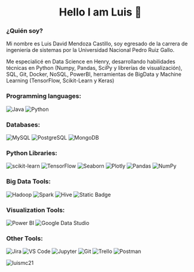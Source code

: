 <p>
  <h1  align="center">Hello I am Luis 👋</h1>
</p>

### ¿Quién soy?

Mi nombre es Luis David Mendoza Castillo, soy egresado de la carrera de ingeniería de sistemas por la Universidad Nacional Pedro Ruiz Gallo.

Me especialicé en Data Science en Henry, desarrollando habilidades técnicas en Python (Numpy, Pandas, SciPy y librerías de visualización), SQL, Git, Docker, NoSQL, PowerBI, herramientas de BigData y Machine Learning (TensorFlow, Scikit-Learn y Keras)

<h3 align="left">Programming languages:</h3>

![Java](https://img.shields.io/badge/Java-007396?logo=java&logoColor=white) ![Python](https://img.shields.io/badge/Python-3776AB?logo=python&logoColor=white)
<h3 align="left">Databases:</h3>

![MySQL](https://img.shields.io/badge/MySQL-4479A1?logo=mysql&logoColor=white) ![PostgreSQL](https://img.shields.io/badge/PostgreSQL-336791?logo=postgresql&logoColor=white) ![MongoDB](https://img.shields.io/badge/MongoDB-47A248?logo=mongodb&logoColor=white)

<h3 align="left">Python Libraries:</h3>

![scikit-learn](https://img.shields.io/badge/scikit_learn-F7931E?logo=scikit-learn&logoColor=white) ![TensorFlow](https://img.shields.io/badge/TensorFlow-FF6F00?logo=tensorflow&logoColor=white) ![Seaborn](https://img.shields.io/badge/Seaborn-4EAEF1?logo=python&logoColor=white) ![Plotly](https://img.shields.io/badge/Plotly-239120?logo=plotly&logoColor=white) ![Pandas](https://img.shields.io/badge/Pandas-150458?logo=pandas&logoColor=white) ![NumPy](https://img.shields.io/badge/NumPy-013243?logo=numpy&logoColor=white)

<h3 align="left">Big Data Tools:</h3>

![Hadoop](https://img.shields.io/badge/Hadoop-FF7F00?logo=apache%20hadoop&logoColor=white) ![Spark](https://img.shields.io/badge/Spark-E25A1C?logo=apache%20spark&logoColor=white) ![Hive](https://img.shields.io/badge/Hive-FDEE21?logo=apache%20hive&logoColor=white) ![Static Badge](https://img.shields.io/badge/Databricks-white?logo=databricks&logoColor=red)

<h3 align="left">Visualization Tools:</h3>

![Power BI](https://img.shields.io/badge/Power_BI-F2C811?logo=powerbi&logoColor=white)
![Google Data Studio](https://img.shields.io/badge/Google_Data_Studio-4285F4?logo=google%20data%20studio&logoColor=white)

<h3 align="left">Other Tools:</h3>

![Jira](https://img.shields.io/badge/Jira-0052CC?logo=jira&logoColor=white) ![VS Code](https://img.shields.io/badge/VS_Code-007ACC?logo=visual-studio-code&logoColor=white) ![Jupyter](https://img.shields.io/badge/Jupyter-F37626?logo=jupyter&logoColor=white) ![Git](https://img.shields.io/badge/Git-F05032?logo=git&logoColor=white) ![Trello](https://img.shields.io/badge/Trello-0052CC?logo=trello&logoColor=white) ![Postman](https://img.shields.io/badge/Postman-FF6C37?logo=postman&logoColor=white)


<p><img align="left" src="https://github-readme-stats.vercel.app/api/top-langs?username=luismc21&show_icons=true&locale=en&layout=compact" alt="luismc21" /></p>

